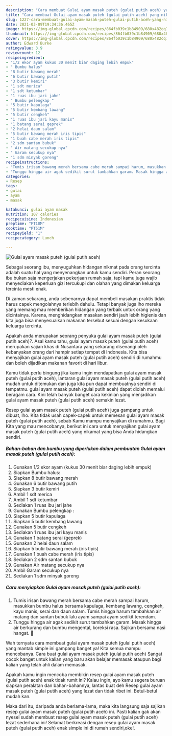 ```yaml
---
description: "Cara membuat Gulai ayam masak puteh (gulai putih aceh) yang nikmat dan Mudah Dibuat"
title: "Cara membuat Gulai ayam masak puteh (gulai putih aceh) yang nikmat dan Mudah Dibuat"
slug: 1227-cara-membuat-gulai-ayam-masak-puteh-gulai-putih-aceh-yang-nikmat-dan-mudah-dibuat
date: 2021-03-09T19:34:36.465Z
image: https://img-global.cpcdn.com/recipes/864fb039c1b84909/680x482cq70/gulai-ayam-masak-puteh-gulai-putih-aceh-foto-resep-utama.jpg
thumbnail: https://img-global.cpcdn.com/recipes/864fb039c1b84909/680x482cq70/gulai-ayam-masak-puteh-gulai-putih-aceh-foto-resep-utama.jpg
cover: https://img-global.cpcdn.com/recipes/864fb039c1b84909/680x482cq70/gulai-ayam-masak-puteh-gulai-putih-aceh-foto-resep-utama.jpg
author: Edward Burke
ratingvalue: 3.9
reviewcount: 12
recipeingredient:
- "1/2 ekor ayam kukus 30 menit biar daging lebih empuk"
- " Bumbu halus"
- "8 butir bawang merah"
- "6 butir bawang putih"
- "3 butir kemiri"
- "1 sdt merica"
- "1 sdt ketumbar"
- "1 ruas ibu jari jahe"
- " Bumbu pelengkap "
- "5 butir kapulaga"
- "5 butir kembang lawang"
- "5 butir cengkeh"
- "1 ruas ibu jari kayu manis"
- "1 batang serai geprek"
- "2 helai daun salam"
- "5 butir bawang merah iris tipis"
- "1 buah cabe merah iris tipis"
- "2 sdm santan bubuk"
- " Air matang secukup nya"
- " Garam secukup nya"
- "1 sdm minyak goreng"
recipeinstructions:
- "Tumis irisan bawang merah bersama cabe merah sampai harum, masukkan bumbu halus bersama kapulaga, kembang lawang, cengkeh, kayu manis, serai dan daun salam. Tumis hingga harum tambahkan air matang dan santan bubuk lalu ayam sampai ayam sedikit terendam."
- "Tunggu hingga air agak sedikit surut tambahkan garam. Masak hingga air berkurang dan bumbu mengental, koreksi rasa. Sajikan bersama nasi hangat. 💖"
categories:
- Resep
tags:
- gulai
- ayam
- masak

katakunci: gulai ayam masak 
nutrition: 107 calories
recipecuisine: Indonesian
preptime: "PT10M"
cooktime: "PT51M"
recipeyield: "1"
recipecategory: Lunch

---
```



![Gulai ayam masak puteh (gulai putih aceh)](https://img-global.cpcdn.com/recipes/864fb039c1b84909/680x482cq70/gulai-ayam-masak-puteh-gulai-putih-aceh-foto-resep-utama.jpg)

Sebagai seorang ibu, menyuguhkan hidangan nikmat pada orang tercinta adalah suatu hal yang menyenangkan untuk kamu sendiri. Peran seorang ibu bukan saja mengerjakan pekerjaan rumah saja, tapi kamu juga wajib menyediakan keperluan gizi tercukupi dan olahan yang dimakan keluarga tercinta mesti enak.

Di zaman  sekarang, anda sebenarnya dapat membeli masakan praktis tidak harus capek mengolahnya terlebih dahulu. Tetapi banyak juga lho mereka yang memang mau memberikan hidangan yang terbaik untuk orang yang dicintainya. Karena, menghidangkan masakan sendiri jauh lebih higienis dan kita juga bisa menyesuaikan makanan tersebut sesuai dengan kesukaan keluarga tercinta. 



Apakah anda merupakan seorang penyuka gulai ayam masak puteh (gulai putih aceh)?. Asal kamu tahu, gulai ayam masak puteh (gulai putih aceh) merupakan sajian khas di Nusantara yang sekarang disenangi oleh kebanyakan orang dari hampir setiap tempat di Indonesia. Kita bisa menyajikan gulai ayam masak puteh (gulai putih aceh) sendiri di rumahmu dan boleh dijadikan makanan favorit di hari libur.

Kamu tidak perlu bingung jika kamu ingin mendapatkan gulai ayam masak puteh (gulai putih aceh), lantaran gulai ayam masak puteh (gulai putih aceh) mudah untuk ditemukan dan juga kita pun dapat membuatnya sendiri di tempatmu. gulai ayam masak puteh (gulai putih aceh) dapat diolah memalui beragam cara. Kini telah banyak banget cara kekinian yang menjadikan gulai ayam masak puteh (gulai putih aceh) semakin lezat.

Resep gulai ayam masak puteh (gulai putih aceh) juga gampang untuk dibuat, lho. Kita tidak usah capek-capek untuk memesan gulai ayam masak puteh (gulai putih aceh), sebab Kamu mampu menyajikan di rumahmu. Bagi Kita yang mau mencobanya, berikut ini cara untuk menyajikan gulai ayam masak puteh (gulai putih aceh) yang nikamat yang bisa Anda hidangkan sendiri.

<!--inarticleads1-->

##### Bahan-bahan dan bumbu yang diperlukan dalam pembuatan Gulai ayam masak puteh (gulai putih aceh):

1. Gunakan 1/2 ekor ayam (kukus 30 menit biar daging lebih empuk)
1. Siapkan  Bumbu halus:
1. Siapkan 8 butir bawang merah
1. Gunakan 6 butir bawang putih
1. Siapkan 3 butir kemiri
1. Ambil 1 sdt merica
1. Ambil 1 sdt ketumbar
1. Sediakan 1 ruas ibu jari jahe
1. Gunakan  Bumbu pelengkap :
1. Siapkan 5 butir kapulaga
1. Siapkan 5 butir kembang lawang
1. Gunakan 5 butir cengkeh
1. Sediakan 1 ruas ibu jari kayu manis
1. Gunakan 1 batang serai (geprek)
1. Gunakan 2 helai daun salam
1. Siapkan 5 butir bawang merah (iris tipis)
1. Gunakan 1 buah cabe merah (iris tipis)
1. Sediakan 2 sdm santan bubuk
1. Gunakan  Air matang secukup nya
1. Ambil  Garam secukup nya
1. Sediakan 1 sdm minyak goreng




<!--inarticleads2-->

##### Cara menyiapkan Gulai ayam masak puteh (gulai putih aceh):

1. Tumis irisan bawang merah bersama cabe merah sampai harum, masukkan bumbu halus bersama kapulaga, kembang lawang, cengkeh, kayu manis, serai dan daun salam. Tumis hingga harum tambahkan air matang dan santan bubuk lalu ayam sampai ayam sedikit terendam.
1. Tunggu hingga air agak sedikit surut tambahkan garam. Masak hingga air berkurang dan bumbu mengental, koreksi rasa. Sajikan bersama nasi hangat. 💖




Wah ternyata cara membuat gulai ayam masak puteh (gulai putih aceh) yang mantab simple ini gampang banget ya! Kita semua mampu mencobanya. Cara buat gulai ayam masak puteh (gulai putih aceh) Sangat cocok banget untuk kalian yang baru akan belajar memasak ataupun bagi kalian yang telah ahli dalam memasak.

Apakah kamu ingin mencoba membikin resep gulai ayam masak puteh (gulai putih aceh) enak tidak rumit ini? Kalau ingin, ayo kamu segera buruan siapkan peralatan dan bahan-bahannya, lantas buat deh Resep gulai ayam masak puteh (gulai putih aceh) yang lezat dan tidak ribet ini. Betul-betul mudah kan. 

Maka dari itu, daripada anda berlama-lama, maka kita langsung saja sajikan resep gulai ayam masak puteh (gulai putih aceh) ini. Pasti kalian gak akan nyesel sudah membuat resep gulai ayam masak puteh (gulai putih aceh) lezat sederhana ini! Selamat berkreasi dengan resep gulai ayam masak puteh (gulai putih aceh) enak simple ini di rumah sendiri,oke!.

